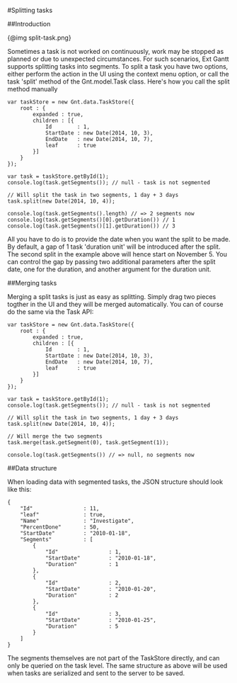 #Splitting tasks

##Introduction

{@img split-task.png}

Sometimes a task is not worked on continuously, work may be stopped as planned or due to unexpected circumstances. For such scenarios,
Ext Gantt supports splitting tasks into segments. To split a task you have two options, either perform the action in the UI using the context menu option,
or call the task 'split' method of the Gnt.model.Task class. Here's how you call the split method manually

    var taskStore = new Gnt.data.TaskStore({
        root : {
            expanded : true,
            children : [{
                Id        : 1,
                StartDate : new Date(2014, 10, 3),
                EndDate   : new Date(2014, 10, 7),
                leaf      : true
            }]
        }
    });

    var task = taskStore.getById(1);
    console.log(task.getSegments()); // null - task is not segmented

    // Will split the task in two segments, 1 day + 3 days
    task.split(new Date(2014, 10, 4));

    console.log(task.getSegments().length) // => 2 segments now
    console.log(task.getSegments()[0].getDuration()) // 1
    console.log(task.getSegments()[1].getDuration()) // 3

All you have to do is to provide the date when you want the split to be made. By default, a gap of 1 task 'duration unit' will be introduced
after the split. The second split in the example above will hence start on November 5. You can control the gap by passing two additional
parameters after the split date, one for the duration, and another argument for the duration unit.

##Merging tasks

Merging a split tasks is just as easy as splitting. Simply drag two pieces togther in the UI and they will be merged automatically. You can
of course do the same via the Task API:

    var taskStore = new Gnt.data.TaskStore({
        root : {
            expanded : true,
            children : [{
                Id        : 1,
                StartDate : new Date(2014, 10, 3),
                EndDate   : new Date(2014, 10, 7),
                leaf      : true
            }]
        }
    });

    var task = taskStore.getById(1);
    console.log(task.getSegments()); // null - task is not segmented

    // Will split the task in two segments, 1 day + 3 days
    task.split(new Date(2014, 10, 4));

    // Will merge the two segments
    task.merge(task.getSegment(0), task.getSegment(1));

    console.log(task.getSegments()) // => null, no segments now

##Data structure

When loading data with segmented tasks, the JSON structure should look like this:

    {
        "Id"                : 11,
        "leaf"              : true,
        "Name"              : "Investigate",
        "PercentDone"       : 50,
        "StartDate"         : "2010-01-18",
        "Segments"          : [
            {
                "Id"                : 1,
                "StartDate"         : "2010-01-18",
                "Duration"          : 1
            },
            {
                "Id"                : 2,
                "StartDate"         : "2010-01-20",
                "Duration"          : 2
            },
            {
                "Id"                : 3,
                "StartDate"         : "2010-01-25",
                "Duration"          : 5
            }
        ]
    }

The segments themselves are not part of the TaskStore directly, and can only be queried on the task level. The same structure as above
will be used when tasks are serialized and sent to the server to be saved.